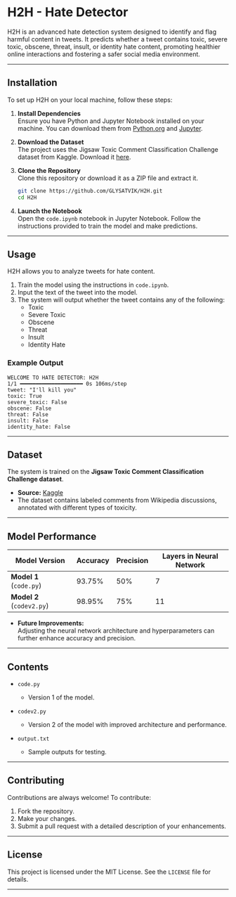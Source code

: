 

# H2H - Hate Detector  

H2H is an advanced hate detection system designed to identify and flag harmful content in tweets. It predicts whether a tweet contains toxic, severe toxic, obscene, threat, insult, or identity hate content, promoting healthier online interactions and fostering a safer social media environment.

---

## **Installation**

To set up H2H on your local machine, follow these steps:

1. **Install Dependencies**  
   Ensure you have Python and Jupyter Notebook installed on your machine. You can download them from [Python.org](https://www.python.org/) and [Jupyter](https://jupyter.org/).

2. **Download the Dataset**  
   The project uses the Jigsaw Toxic Comment Classification Challenge dataset from Kaggle. Download it [here](https://www.kaggle.com/c/jigsaw-toxic-comment-classification-challenge/data).

3. **Clone the Repository**  
   Clone this repository or download it as a ZIP file and extract it.  
   ```bash
   git clone https://github.com/GLYSATVIK/H2H.git
   cd H2H
   ```

4. **Launch the Notebook**  
   Open the `code.ipynb` notebook in Jupyter Notebook. Follow the instructions provided to train the model and make predictions.

---

## **Usage**

H2H allows you to analyze tweets for hate content.  
1. Train the model using the instructions in `code.ipynb`.  
2. Input the text of the tweet into the model.  
3. The system will output whether the tweet contains any of the following:  
   - Toxic  
   - Severe Toxic  
   - Obscene  
   - Threat  
   - Insult  
   - Identity Hate  

### Example Output  
```plaintext
WELCOME TO HATE DETECTOR: H2H  
1/1 ━━━━━━━━━━━━━━━━━━━━ 0s 106ms/step  
tweet: "I'll kill you"  
toxic: True  
severe_toxic: False  
obscene: False  
threat: False  
insult: False  
identity_hate: False  
```

---

## **Dataset**

The system is trained on the **Jigsaw Toxic Comment Classification Challenge dataset**.  
- **Source:** [Kaggle](https://www.kaggle.com/c/jigsaw-toxic-comment-classification-challenge/data)  
- The dataset contains labeled comments from Wikipedia discussions, annotated with different types of toxicity.

---

## **Model Performance**

| Model Version | Accuracy | Precision | Layers in Neural Network |
|---------------|----------|-----------|--------------------------|
| **Model 1** (`code.py`) | 93.75%   | 50%       | 7                        |
| **Model 2** (`codev2.py`) | 98.95%   | 75%       | 11                       |

- **Future Improvements:**  
   Adjusting the neural network architecture and hyperparameters can further enhance accuracy and precision.

---

## **Contents**

- `code.py`  
   - Version 1 of the model.  

- `codev2.py`  
   - Version 2 of the model with improved architecture and performance.  

- `output.txt`  
   - Sample outputs for testing.

---

## **Contributing**

Contributions are always welcome! To contribute:  
1. Fork the repository.  
2. Make your changes.  
3. Submit a pull request with a detailed description of your enhancements.  

---

## **License**

This project is licensed under the MIT License. See the `LICENSE` file for details.

---

